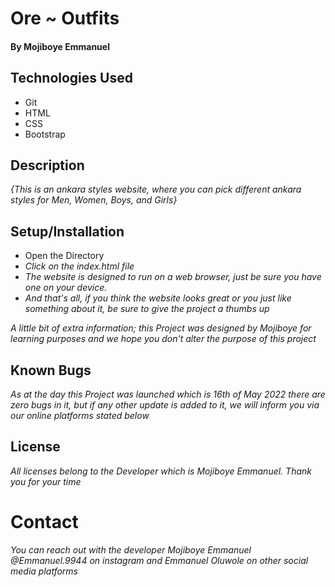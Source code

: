 # Ore ~ Outfits

#### By Mojiboye Emmanuel

## Technologies Used
* Git
* HTML
* CSS
* Bootstrap

## Description
_{This is an ankara styles website, where you can pick different ankara styles for Men, Women, Boys, and Girls}_

## Setup/Installation
* Open the Directory
* _Click on the index.html file_
* _The website is designed to run on a web browser, just be sure you have one on your device._
* _And that's all, if you think the website looks great or you just like something about it, be sure to give the project a thumbs up_

_A little bit of extra information; this Project was designed by Mojiboye for learning purposes and we hope you don't alter the purpose of this project_

## Known Bugs
_As at the day this Project was launched which is 16th of May 2022 there are zero bugs in it, but if any other update is added to it, we will inform you via our online platforms stated below_

## License
_All licenses belong to the Developer which is Mojiboye Emmanuel. Thank you for your time_

# Contact
_You can reach out with the developer Mojiboye Emmanuel @Emmanuel.9944 on instagram and Emmanuel Oluwole on other social media platforms_